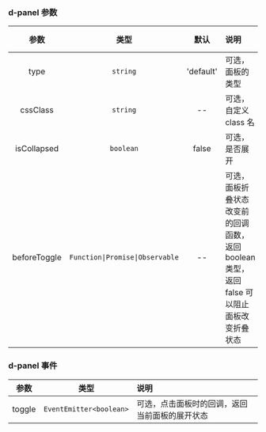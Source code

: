 ### d-panel 参数

|     参数     |              类型               |   默认    | 说明                                                                                       | 跳转 Demo                                                   |
| :----------: | :-----------------------------: | :-------: | :----------------------------------------------------------------------------------------- | ----------------------------------------------------------- |
|     type     |            `string`             | 'default' | 可选，面板的类型                                                                           | [基本用法](/components/panel/demo#basic-usage)              |
|   cssClass   |            `string`             |    --     | 可选，自定义 class 名                                                                      |
| isCollapsed  |            `boolean`            |   false   | 可选，是否展开                                                                             | [基本用法](/components/panel/demo#basic-usage)              |
| beforeToggle | `Function\|Promise\|Observable` |    --     | 可选，面板折叠状态改变前的回调函数，返回 boolean 类型，返回 false 可以阻止面板改变折叠状态 | [根据条件阻止折叠](/components/panel/demo#condition-change) |

### d-panel 事件

|  参数  |          类型           | 说明                                           |
| :----: | :---------------------: | :--------------------------------------------- |
| toggle | `EventEmitter<boolean>` | 可选，点击面板时的回调，返回当前面板的展开状态 |
